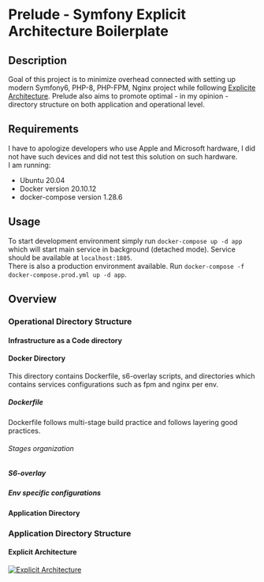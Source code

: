 # Prelude - Symfony Explicit Architecture Boilerplate
## Description
Goal of this project is to minimize overhead connected with setting up modern Symfony6, PHP-8, PHP-FPM, Nginx project while following [Explicite Architecture](https://herbertograca.com/2017/11/16/explicit-architecture-01-ddd-hexagonal-onion-clean-cqrs-how-i-put-it-all-together/).
Prelude also aims to promote optimal - in my opinion - directory structure on both application and operational level.  
## Requirements
I have to apologize developers who use Apple and Microsoft hardware, I did not have such devices and did not test this solution on such hardware.  
I am running:
* Ubuntu 20.04
* Docker version 20.10.12
* docker-compose version 1.28.6
## Usage
To start development environment simply run `docker-compose up -d app` which will start main service in background (detached mode). Service should be available at `localhost:1805`.  
There is also a production environment available. Run `docker-compose -f docker-compose.prod.yml up -d app`.
## Overview


### Operational Directory Structure
#### Infrastructure as a Code directory
####  Docker Directory
This directory contains Dockerfile, s6-overlay scripts, and directories which contains services configurations such as fpm and nginx per env.
##### Dockerfile
Dockerfile follows multi-stage build practice and follows layering good practices.  
###### Stages organization


##### S6-overlay
##### Env specific configurations

#### Application Directory

### Application Directory Structure
#### Explicit Architecture
[![Explicit Architecture](https://docs.google.com/drawings/d/e/2PACX-1vQ5ps72uaZcEJzwnJbPhzUfEeBbN6CJ04j7hl2i3K2HHatNcsoyG2tgX2vnrN5xxDKLp5Jm5bzzmZdv/pub?w=960&amp;h=657)][2]

[2]: https://docs.google.com/drawings/d/1E_hx5B4czRVFVhGJbrbPDlb_JFxJC8fYB86OMzZuAhg/edit?usp=sharing
